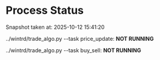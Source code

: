 # Process Status

Snapshot taken at: 2025-10-12 15:41:20

../wintrd/trade_algo.py --task price_update: **NOT RUNNING**

../wintrd/trade_algo.py --task buy_sell: **NOT RUNNING**

